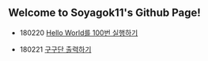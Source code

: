 ﻿## Welcome to Soyagok11's Github Page!


* 180220 [Hello World를 100번 실행하기](Tasks/180220)

* 180221 [구구단 출력하기](Tasks/180221)